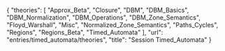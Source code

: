 {
    "theories": [
        "Approx_Beta",
        "Closure",
        "DBM",
        "DBM_Basics",
        "DBM_Normalization",
        "DBM_Operations",
        "DBM_Zone_Semantics",
        "Floyd_Warshall",
        "Misc",
        "Normalized_Zone_Semantics",
        "Paths_Cycles",
        "Regions",
        "Regions_Beta",
        "Timed_Automata"
    ],
    "url": "entries/timed_automata/theories",
    "title": "Session Timed_Automata"
}
